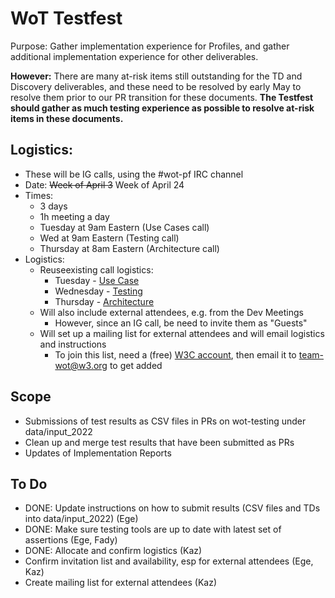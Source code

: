 # WoT Testfest
Purpose: Gather implementation experience for Profiles,
and gather additional implementation experience for other deliverables.

**However:** There are many at-risk items still outstanding for the TD and Discovery deliverables,
and these need to be resolved by early May to resolve them prior to our PR transition for
these documents.  **The Testfest should gather as much testing experience as possible to
resolve at-risk items in these documents.**

## Logistics:
* These will be IG calls, using the #wot-pf IRC channel
* Date: <strike>Week of April 3</strike> Week of April 24
* Times: 
   - 3 days
   - 1h meeting a day
   - Tuesday at 9am Eastern (Use Cases call)
   - Wed at 9am Eastern (Testing call)
   - Thursday at 8am Eastern (Architecture call)
* Logistics: 
   - Reuseexisting call logistics:
       - Tuesday - [Use Case](https://www.w3.org/events/meetings/34554f1f-4033-474a-933d-ad4244f5a25b/20230425T080000)
       - Wednesday - [Testing](https://www.w3.org/events/meetings/0f4fbf77-e620-4ec1-865a-28d5d2f4fe38/20230426T090000)
       - Thursday - [Architecture](https://www.w3.org/events/meetings/7e8cb7d2-3be4-46d2-96a5-4ae08da07125/20230427T060000)
   - Will also include external attendees, e.g. from the Dev Meetings
       - However, since an IG call, be need to invite them as "Guests"
   - Will set up a mailing list for external attendees and will email logistics and instructions
       - To join this list, need a (free) [W3C account](https://www.w3.org/accounts/request), then email it to [team-wot@w3.org](mailto:team-wot@w3.org) to get added 

## Scope
- Submissions of test results as CSV files in PRs on wot-testing under data/input_2022
- Clean up and merge test results that have been submitted as PRs
- Updates of Implementation Reports

## To Do
- DONE: Update instructions on how to submit results (CSV files and TDs into data/input_2022) (Ege)
- DONE: Make sure testing tools are up to date with latest set of assertions (Ege, Fady)
- DONE: Allocate and confirm logistics (Kaz)
- Confirm invitation list and availability, esp for external attendees (Ege, Kaz)
- Create mailing list for external attendees (Kaz)

